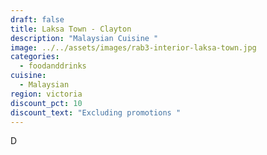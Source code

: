 ```yaml
---
draft: false
title: Laksa Town - Clayton
description: "Malaysian Cuisine "
image: ../../assets/images/rab3-interior-laksa-town.jpg
categories:
  - foodanddrinks
cuisine:
  - Malaysian
region: victoria
discount_pct: 10
discount_text: "Excluding promotions "
---
```

D
